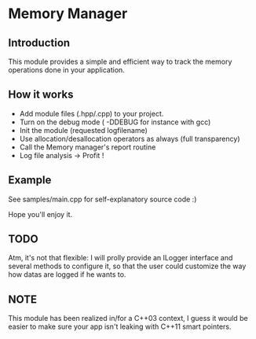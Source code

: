 Memory Manager
=========

Introduction
------------

This module provides a simple and efficient way to track the memory operations 
done in your application. 

How it works
----------------

- Add module files (.hpp/.cpp) to your project.
- Turn on the debug mode ( -DDEBUG for instance with gcc)
- Init the module (requested logfilename)
- Use allocation/desallocation operators as always (full transparency)
- Call the Memory manager's report routine
- Log file analysis -> Profit !

Example
-------

See samples/main.cpp for self-explanatory source code :)

Hope you'll enjoy it.

TODO
-----

Atm, it's not that flexible:
I will prolly provide an ILogger interface and several methods to configure it,
so that the user could customize the way how datas are logged if he wants to.

NOTE
-----

This module has been realized in/for a C++03 context, I guess it would be easier to make sure
your app isn't leaking with C++11 smart pointers.
